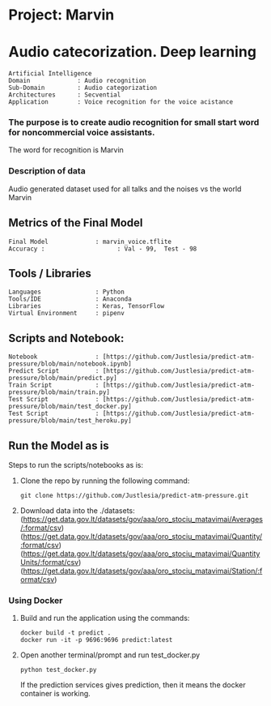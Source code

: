 # Project:  Marvin
#  Audio catecorization. Deep learning 
``` 
Artificial Intelligence  
Domain             : Audio recognition
Sub-Domain         : Audio categorization
Architectures      : Secvential
Application        : Voice recognition for the voice acistance
```
### The purpose is to create audio recognition for small start word for noncommercial voice assistants.
The word for recognition is Marvin

### Description of data
Audio generated dataset used for all talks and the noises vs the world Marvin

## Metrics of the Final Model
```
Final Model             : marvin_voice.tflite
Accuracy :                    : Val - 99,  Test - 98
``` 
## Tools / Libraries
```
Languages               : Python
Tools/IDE               : Anaconda
Libraries               : Keras, TensorFlow
Virtual Environment     : pipenv
```

## Scripts and Notebook:
```
Notebook                : [https://github.com/Justlesia/predict-atm-pressure/blob/main/notebook.ipynb]
Predict Script          : [https://github.com/Justlesia/predict-atm-pressure/blob/main/predict.py]
Train Script            : [https://github.com/Justlesia/predict-atm-pressure/blob/main/train.py]
Test Script             : [https://github.com/Justlesia/predict-atm-pressure/blob/main/test_docker.py]
Test Script             : [https://github.com/Justlesia/predict-atm-pressure/blob/main/test_heroku.py]
```

## Run the Model as is  
Steps to run the scripts/notebooks as is:

1. Clone the repo by running the following command:
   ```
   git clone https://github.com/Justlesia/predict-atm-pressure.git
   ```

2. Download data into the ./datasets:
   (https://get.data.gov.lt/datasets/gov/aaa/oro_stociu_matavimai/Averages/:format/csv)
   (https://get.data.gov.lt/datasets/gov/aaa/oro_stociu_matavimai/Quantity/:format/csv)
   (https://get.data.gov.lt/datasets/gov/aaa/oro_stociu_matavimai/QuantityUnits/:format/csv)
   (https://get.data.gov.lt/datasets/gov/aaa/oro_stociu_matavimai/Station/:format/csv)


### Using Docker 
 
   1. Build and run the application using the commands:
      ```
      docker build -t predict . 
      docker run -it -p 9696:9696 predict:latest 
      ```
      
   2. Open another terminal/prompt and run test_docker.py  
      ``` 
      python test_docker.py
      ```
      If the prediction services gives prediction, then it means the docker container is working.
   
   

